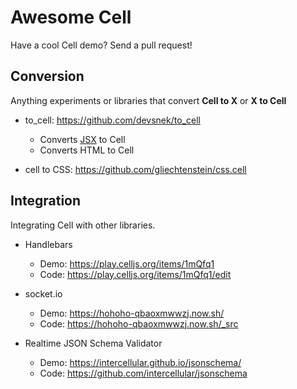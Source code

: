# Awesome Cell

Have a cool Cell demo? Send a pull request! 

## Conversion

Anything experiments or libraries that convert **Cell to X** or **X to Cell**

- to_cell: https://github.com/devsnek/to_cell
  - Converts [JSX](https://facebook.github.io/react/docs/introducing-jsx.html) to Cell
  - Converts HTML to Cell

- cell to CSS: https://github.com/gliechtenstein/css.cell

## Integration

Integrating Cell with other libraries.

- Handlebars
  - Demo: https://play.celljs.org/items/1mQfq1
  - Code: https://play.celljs.org/items/1mQfq1/edit
  
- socket.io
  - Demo: https://hohoho-qbaoxmwwzj.now.sh/
  - Code: https://hohoho-qbaoxmwwzj.now.sh/_src

- Realtime JSON Schema Validator
  - Demo: https://intercellular.github.io/jsonschema/
  - Code: https://github.com/intercellular/jsonschema
